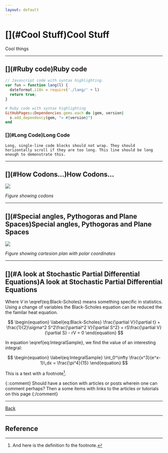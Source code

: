 ```yaml
---
layout: default
---
```


# [](#Cool Stuff)Cool Stuff

Cool things

* * *
## [](#Ruby code)Ruby code

```js
// Javascript code with syntax highlighting.
var fun = function lang(l) {
  dateformat.i18n = require('./lang/' + l)
  return true;
}
```

```ruby
# Ruby code with syntax highlighting
GitHubPages::Dependencies.gems.each do |gem, version|
  s.add_dependency(gem, "= #{version}")
end
```
### [](#Long Code)Long Code
```
Long, single-line code blocks should not wrap. They should horizontally scroll if they are too long. This line should be long enough to demonstrate this.
```

* * *
## [](#How Codons...)How Codons...

![](https://cdn.rawgit.com/HelloBeastie/HelloBeastie.github.io/master/_includes/bio.svg)

*Figure showing codons*

* * *
## [](#Special angles, Pythogoras and Plane Spaces)Special angles, Pythogoras and Plane Spaces

![](https://cdn.rawgit.com/HelloBeastie/HelloBeastie.github.io/master/_includes/maths.svg)

*Figure showing cartesion plan with polar coordinates*

* * *
## [](#A look at Stochastic Partial Differential Equations)A look at Stochastic Partial Differential Equations

Where $V$ in \eqref{eq:Black-Scholes} means something specific in statistics. Using a change of variables the Black-Scholes equation can be reduced the the familar heat equation.

$$
\begin{equation}
  \label{eq:Black-Scholes}
  \frac{\partial V}{\partial t} + \frac{1}{2}\sigma^2 S^2\frac{\partial^2 V}{\partial S^2} + rS\frac{\partial V}{\partial S} - rV = 0
\end{equation}
$$

In equation \eqref{eq:IntegralSample}, we find the value of an
interesting integral:

$$
\begin{equation}
  \label{eq:IntegralSample}
  \int_0^\infty \frac{x^3}{e^x-1}\,dx = \frac{\pi^4}{15}
\end{equation}
$$

This is a text with a footnote[^1].

{::comment}
Should have a section with articles or posts wherein one can comment perhaps? Then a some items with links to the articles or tutorials on this page
{:/comment}

* * *
<a href="javascript:history.back()">Back</a>

* * *
## [](#Reference)Reference

[^1]: And here is the definition fo the footnote.
